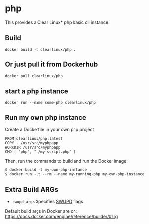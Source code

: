 php
==========
This provides a Clear Linux* php basic cli instance.

Build
-----
```
docker build -t clearlinux/php .
```

Or just pull it from Dockerhub
---------------------------
```
docker pull clearlinux/php
```

start a php instance
-----------------------
```
docker run --name some-php clearlinux/php
```

Run my own php instance
-----------------------
Create a Dockerfile in your own php project
```
FROM clearlinux/php:latest
COPY . /usr/src/myphpapp
WORKDIR /usr/src/myphpapp
CMD [ "php", "./my-script.php" ]
```

Then, run the commands to build and run the Docker image:
```
$ docker build -t my-own-php-instance .
$ docker run -it --rm --name my-running-php my-own-php-instance
```

Extra Build ARGs
----------------
- ``swupd_args`` Specifies [SWUPD](https://clearlinux.org/documentation/swupdate_how_to_run_the_updater.html) flags

Default build args in Docker are on: https://docs.docker.com/engine/reference/builder/#arg
